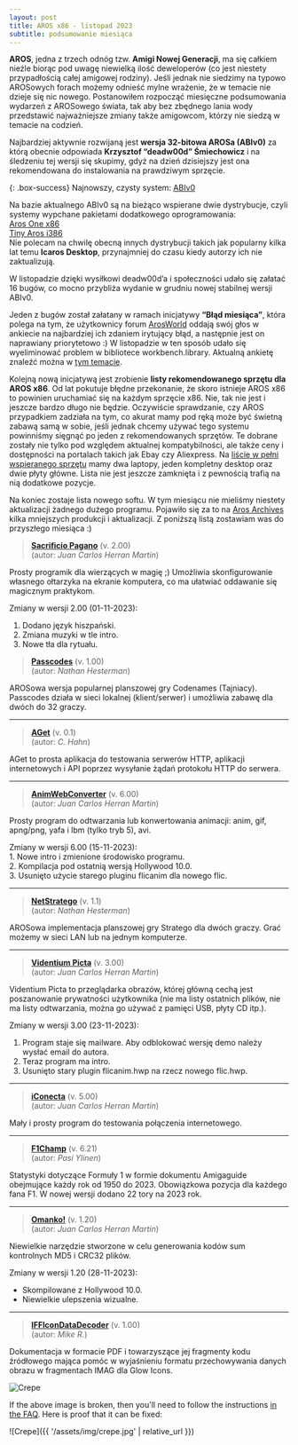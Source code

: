 ```yaml
---
layout: post
title: AROS x86 - listopad 2023
subtitle: podsumowanie miesiąca
---
```


**AROS**, jedna z trzech odnóg tzw. **Amigi Nowej Generacji**, ma się całkiem nieźle biorąc pod uwagę niewielką ilość deweloperów (co jest niestety przypadłością całej amigowej rodziny). Jeśli jednak nie siedzimy na typowo AROSowych forach możemy odnieść mylne wrażenie, że w temacie nie dzieje się nic nowego. Postanowiłem rozpocząć miesięczne podsumowania wydarzeń z AROSowego świata, tak aby bez zbędnego lania wody przedstawić najważniejsze zmiany także amigowcom, którzy nie siedzą w temacie na codzień.

Najbardziej aktywnie rozwijaną jest **wersja 32-bitowa AROSa (ABIv0)** za którą obecnie odpowiada **Krzysztof “deadw00d” Śmiechowicz** i na śledzeniu tej wersji się skupimy, gdyż na dzień dzisiejszy jest ona rekomendowana do instalowania na prawdziwym sprzęcie.  

{: .box-success}
Najnowszy, czysty system: [ABIv0](https://github.com/deadw00d/AROS/releases)

Na bazie aktualnego ABIv0 są na bieżąco wspierane dwie dystrybucje, czyli systemy wypchane pakietami dodatkowego oprogramowania:  
[Aros One x86](https://sites.google.com/view/arosone)  
[Tiny Aros i386](https://tinyaros.flazio.com)  
Nie polecam na chwilę obecną innych dystrybucji takich jak popularny kilka lat temu **Icaros Desktop**, przynajmniej do czasu kiedy autorzy ich nie zaktualizują.

W listopadzie dzięki wysiłkowi deadw00d’a i społeczności udało się załatać 16 bugów, co mocno przybliża wydanie w grudniu nowej stabilnej wersji ABIv0. 

Jeden z bugów został załatany w ramach inicjatywy **“Błąd miesiąca”**, która polega na tym, że użytkownicy forum [ArosWorld](https://www.arosworld.org) oddają swój głos w ankiecie na najbardziej ich zdaniem irytujący błąd, a następnie jest on naprawiany priorytetowo :) W listopadzie w ten sposób udało się wyeliminować problem w bibliotece workbench.library. Aktualną ankietę znaleźć można w [tym temacie](https://www.arosworld.org/infusions/forum/viewthread.php?thread_id=1158).

Kolejną nową inicjatywą jest zrobienie **listy rekomendowanego sprzętu dla AROS x86**. Od lat pokutuje błędne przekonanie, że skoro istnieje AROS x86 to powinien uruchamiać się na każdym sprzęcie x86. Nie, tak nie jest i jeszcze bardzo długo nie będzie. Oczywiście sprawdzanie, czy AROS przypadkiem zadziała na tym, co akurat mamy pod ręką może być świetną zabawą samą w sobie, jeśli jednak chcemy używać tego systemu powinniśmy sięgnąć po jeden z rekomendowanych sprzętów. Te dobrane zostały nie tylko pod względem aktualnej kompatybilności, ale także ceny i dostępności na portalach takich jak Ebay czy Aliexpress. Na [liście w pełni wspieranego sprzętu](https://en.wikibooks.org/wiki/Aros/Platforms/x86_Complete_System_HCL#Recommended_hardware) mamy dwa laptopy, jeden kompletny desktop oraz dwie płyty główne. Lista nie jest jeszcze zamknięta i z pewnością trafią na nią dodatkowe pozycje. 

Na koniec zostaje lista nowego softu. W tym miesiącu nie mieliśmy niestety aktualizacji żadnego dużego programu. Pojawiło się za to na [Aros Archives](http://archives.aros-exec.org) kilka mniejszych produkcji i aktualizacji. Z poniższą listą zostawiam was do przyszłego miesiąca :)

> **[Sacrificio Pagano](http://archives.aros-exec.org/?function=showfile&file=utility/misc/sacrificopagano.lha)** (v. 2.00)  
> (autor: *Juan Carlos Herran Martin*)

Prosty programik dla wierzących w magię ;) Umożliwia skonfigurowanie własnego ołtarzyka na ekranie komputera, co ma ułatwiać oddawanie się magicznym praktykom. 

Zmiany w wersji 2.00 (01-11-2023):  
1. Dodano język hiszpański.  
2. Zmiana muzyki w tle intro.  
3. Nowe tła dla rytuału.  

> **[Passcodes](http://archives.aros-exec.org/?function=showfile&file=game/misc/passcodes.i386-aros.lha)** (v. 1.00)  
> (autor: *Nathan Hesterman*)

AROSowa wersja popularnej planszowej gry Codenames (Tajniacy). Passcodes działa w sieci lokalnej (klient/serwer) i umożliwia zabawę dla dwóch do 32 graczy.

---

> **[AGet](http://archives.aros-exec.org/?function=showfile&file=network/aget.lha)** (v. 0.1)  
> (autor: *C. Hahn*)

AGet to prosta aplikacja do testowania serwerów HTTP, aplikacji internetowych i API poprzez wysyłanie żądań protokołu HTTP do serwera.

---

> **[AnimWebConverter](http://archives.aros-exec.org/?function=showfile&file=graphics/convert/animwebconverter.lha)** (v. 6.00)  
> (autor: *Juan Carlos Herran Martin*)

Prosty program do odtwarzania lub konwertowania animacji: anim, gif, apng/png, yafa i lbm (tylko tryb 5), avi.

Zmiany w wersji 6.00 (15-11-2023):  
    1. Nowe intro i zmienione środowisko programu.  
    2. Kompilacja pod ostatnią wersją Hollywood 10.0.  
    3. Usunięto użycie starego pluginu flicanim dla nowego flic.  

---

> **[NetStratego](http://archives.aros-exec.org/?function=showfile&file=game/server/netstratego.i386-aros.lha)** (v. 1.1)  
> (autor: *Nathan Hesterman*)

AROSowa implementacja planszowej gry Stratego dla dwóch graczy. Grać możemy w sieci LAN lub na jednym komputerze.

---

> **[Videntium Picta](http://archives.aros-exec.org/?function=showfile&file=graphics/viewer/videntiumpicta.lha)** (v. 3.00)  
> (autor: *Juan Carlos Herran Martin*)

Videntium Picta to przeglądarka obrazów, której główną cechą jest poszanowanie prywatności użytkownika (nie ma listy ostatnich plików, nie ma listy odtwarzania, można go używać z pamięci USB, płyty CD itp.).

Zmiany w wersji 3.00 (23-11-2023):  
1. Program staje się mailware. Aby odblokować wersję demo należy wysłać email do autora.  
2. Teraz program ma intro.  
3. Usunięto stary plugin flicanim.hwp na rzecz nowego flic.hwp.  

---

> **[iConecta](http://archives.aros-exec.org/?function=showfile&file=network/misc/iconecta.lha)** (v. 5.00)  
> (autor: *Juan Carlos Herran Martin*)

Mały i prosty program do testowania połączenia internetowego.

---

> **[F1Champ](http://archives.aros-exec.org/?function=showfile&file=document/misc/f1champ.lha)** (v. 6.21)  
> (autor: *Pasi Ylinen*)

Statystyki dotyczące Formuły 1 w formie dokumentu Amigaguide obejmujące każdy rok od 1950 do 2023. Obowiązkowa pozycja dla każdego fana F1. W nowej wersji dodano 22 tory na 2023 rok.

---

> **[Omanko!](http://archives.aros-exec.org/?function=showfile&file=utility/filetool/omanko.lha)** (v. 1.20)  
> (autor: *Juan Carlos Herran Martin*)

Niewielkie narzędzie stworzone w celu generowania kodów sum kontrolnych MD5 i CRC32 plików.

Zmiany w wersji 1.20 (28-11-2023): 
- Skompilowane z Hollywood 10.0. 
- Niewielkie ulepszenia wizualne. 

---

> **[IFFIconDataDecoder](http://archives.aros-exec.org/?function=showfile&file=graphics/icon/iff_icon_data_decoder.zip)** (v. 1.00)  
> (autor: *Mike R.*)

Dokumentacja w formacie PDF i towarzyszące jej fragmenty kodu źródłowego mająca pomóc w wyjaśnieniu formatu przechowywania danych obrazu w fragmentach IMAG dla Glow Icons.


![Crepe](/assets/img/crepe.jpg)

If the above image is broken, then you'll need to follow the instructions [in the FAQ](https://beautifuljekyll.com/faq/#links-in-project-page). Here is proof that it can be fixed:

![Crepe]({{ '/assets/img/crepe.jpg' | relative_url }})
